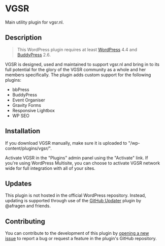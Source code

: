 # VGSR #

Main utility plugin for vgsr.nl.

## Description ##

> This WordPress plugin requires at least [WordPress](https://wordpress.org) 4.4 and [BuddyPress](https://buddypress.org) 2.6.

VGSR is designed, used and maintained to support vgsr.nl and bring in to its full potential for the glory of the VGSR community as a whole and her members specifically. The plugin adds custom support for the following plugins:

* bbPress
* BuddyPress
* Event Organiser
* Gravity Forms
* Responsive Lightbox
* WP SEO

## Installation ##

If you download VGSR manually, make sure it is uploaded to "/wp-content/plugins/vgsr/".

Activate VGSR in the "Plugins" admin panel using the "Activate" link. If you're using WordPress Multisite, you can choose to activate VGSR network wide for full integration with all of your sites.

## Updates ##

This plugin is not hosted in the official WordPress repository. Instead, updating is supported through use of the [GitHub Updater](https://github.com/afragen/github-updater/) plugin by @afragen and friends.

## Contributing ##

You can contribute to the development of this plugin by [opening a new issue](https://github.com/vgsr/vgsr/issues/) to report a bug or request a feature in the plugin's GitHub repository.
